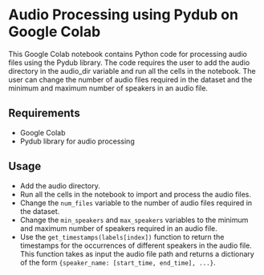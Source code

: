 # Audio Processing using Pydub on Google Colab
This Google Colab notebook contains Python code for processing audio files using the Pydub library. The code requires the user to add the audio directory in the audio_dir variable and run all the cells in the notebook. The user can change the number of audio files required in the dataset and the minimum and maximum number of speakers in an audio file.

## Requirements
- Google Colab
- Pydub library for audio processing

## Usage
- Add the audio directory.
- Run all the cells in the notebook to import and process the audio files.
- Change the `num_files` variable to the number of audio files required in the dataset.
- Change the `min_speakers` and `max_speakers` variables to the minimum and maximum number of speakers required in an audio file.
- Use the `get_timestamps(labels[index])` function to return the timestamps for the occurrences of different speakers in the audio file. This function takes as input the audio file path and returns a dictionary of the form `{speaker_name: [start_time, end_time], ...}`.
